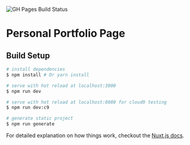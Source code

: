 ![GH Pages Build Status](https://github.com/davidrfreeman/portfolio/workflows/Deploy%20to%20GH%20Pages/badge.svg)

# Personal Portfolio Page

## Build Setup

``` bash
# install dependencies
$ npm install # Or yarn install

# serve with hot reload at localhost:3000
$ npm run dev

# serve with hot reload at localhost:8080 for cloud9 testing
$ npm run dev:c9

# generate static project
$ npm run generate
```

For detailed explanation on how things work, checkout the [Nuxt.js docs](https://github.com/nuxt/nuxt.js).

